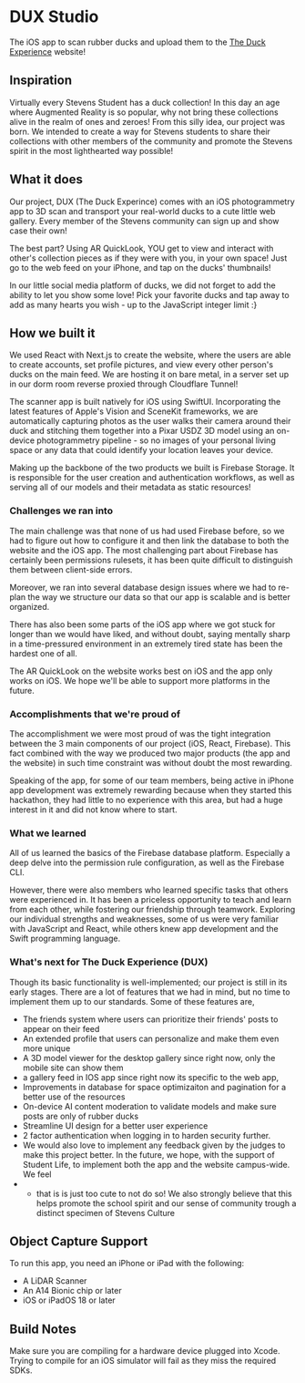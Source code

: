 # DUX Studio
The iOS app to scan rubber ducks and upload them to the [The Duck Experience](https://dux.bertant.dev/feed) website!

## Inspiration

Virtually every Stevens Student has a duck collection! In this day an age where Augmented Reality is so popular, why not bring these collections alive in the realm of ones and zeroes! From this silly idea, our project was born. We intended to create a way for Stevens students to share their collections with other members of the community and promote the Stevens spirit in the most lighthearted way possible!

## What it does

Our project, DUX (The Duck Experince) comes with an iOS photogrammetry app to 3D scan and transport your real-world ducks to a cute little web gallery. Every member of the Stevens community can sign up and show case their own!

The best part? Using AR QuickLook, YOU get to view and interact with other's collection pieces as if they were with you, in your own space! Just go to the web feed on your iPhone, and tap on the ducks' thumbnails!

In our little social media platform of ducks, we did not forget to add the ability to let you show some love! Pick your favorite ducks and tap away to add as many hearts you wish - up to the JavaScript integer limit :}

## How we built it

We used React with Next.js to create the website, where the users are able to create accounts, set profile pictures, and view every other person's ducks on the main feed. We are hosting it on bare metal, in a server set up in our dorm room reverse proxied through Cloudflare Tunnel!

The scanner app is built natively for iOS using SwiftUI. Incorporating the latest features of Apple's Vision and SceneKit frameworks, we are automatically capturing photos as the user walks their camera around their duck and stitching them together into a Pixar USDZ 3D model using an on-device photogrammetry pipeline - so no images of your personal living space or any data that could identify your location leaves your device.

Making up the backbone of the two products we built is Firebase Storage. It is responsible for the user creation and authentication workflows, as well as serving all of our models and their metadata as static resources!

### Challenges we ran into

The main challenge was that none of us had used Firebase before, so we had to figure out how to configure it and then link the database to both the website and the iOS app. The most challenging part about Firebase has certainly been permissions rulesets, it has been quite difficult to distinguish them between client-side errors.

Moreover, we ran into several database design issues where we had to re-plan the way we structure our data so that our app is scalable and is better organized.

There has also been some parts of the iOS app where we got stuck for longer than we would have liked, and without doubt, saying mentally sharp in a time-pressured environment in an extremely tired state has been the hardest one of all.

The AR QuickLook on the website works best on iOS and the app only works on iOS. We hope we'll be able to support more platforms in the future.

### Accomplishments that we're proud of

The accomplishment we were most proud of was the tight integration between the 3 main components of our project (iOS, React, Firebase). This fact combined with the way we produced two major products (the app and the website) in such time constraint was without doubt the most rewarding.

Speaking of the app, for some of our team members, being active in iPhone app development was extremely rewarding because when they started this hackathon, they had little to no experience with this area, but had a huge interest in it and did not know where to start.

### What we learned

All of us learned the basics of the Firebase database platform. Especially a deep delve into the permission rule configuration, as well as the Firebase CLI.

However, there were also members who learned specific tasks that others were experienced in. It has been a priceless opportunity to teach and learn from each other, while fostering our friendship through teamwork. Exploring our individual strengths and weaknesses, some of us were very familiar with JavaScript and React, while others knew app development and the Swift programming language.

### What's next for The Duck Experience (DUX)

Though its basic functionality is well-implemented; our project is still in its early stages. There are a lot of features that we had in mind, but no time to implement them up to our standards. Some of these features are,

* The friends system where users can prioritize their friends' posts to appear on their feed
* An extended profile that users can personalize and make them even more unique
* A 3D model viewer for the desktop gallery since right now, only the mobile site can show them
* a gallery feed in IOS app since right now its specific to the web app,
* Improvements in database for space optimizaiton and pagination for a better use of the resources
* On-device AI content moderation to validate models and make sure posts are only of rubber ducks
* Streamline UI design for a better user experience
* 2 factor authentication when logging in to harden security further.
* We would also love to implement any feedback given by the judges to make this project better. In the future, we hope, with the support of Student Life, to implement both the app and the website campus-wide. We feel
* * that is is just too cute to not do so! We also strongly believe that this helps promote the school spirit and our sense of community trough a distinct specimen of Stevens Culture

##  Object Capture Support
To run this app, you need an iPhone or iPad with the following:
- A LiDAR Scanner
- An A14 Bionic chip or later
- iOS or iPadOS 18 or later

## Build Notes
Make sure you are compiling for a hardware device plugged into Xcode. Trying to compile for an iOS simulator will fail as they miss the required SDKs.

